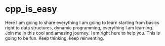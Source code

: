 # cpp_is_easy

Here I am going to share everything I am going to learn starting from basics right to data structures, dynamic programming, everything I am learning.
Join me in this cool and amazing journey.
I am right here to help you. This is going to be fun.
Keep thinking, keep reinventing.
